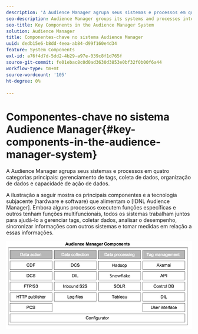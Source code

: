 ```yaml
---
description: 'A Audience Manager agrupa seus sistemas e processos em quatro categorias principais: gerenciamento de tags, coleta de dados, organização de dados e capacidade de ação de dados.'
seo-description: Audience Manager groups its systems and processes into four main categories  tag management, data collection, data organization, and data actionability.
seo-title: Key Components in the Audience Manager System
solution: Audience Manager
title: Componentes-chave no sistema Audience Manager
uuid: dedb15e6-b8dd-4eea-ab84-d99f160e4d34
feature: System Components
exl-id: a76f4d7d-5dd2-4b29-a97e-039c8f1d765f
source-git-commit: fe01ebac8c0d0ad3630d3853e0bf32f0b00f6a44
workflow-type: tm+mt
source-wordcount: '105'
ht-degree: 0%

---
```


# Componentes-chave no sistema Audience Manager{#key-components-in-the-audience-manager-system}

A Audience Manager agrupa seus sistemas e processos em quatro categorias principais: gerenciamento de tags, coleta de dados, organização de dados e capacidade de ação de dados.

<!-- 

c_compstack.xml

 -->

A ilustração a seguir mostra os principais componentes e a tecnologia subjacente (hardware e software) que alimentam o [!DNL Audience Manager]. Embora alguns processos executem funções específicas e outros tenham funções multifuncionais, todos os sistemas trabalham juntos para ajudá-lo a gerenciar tags, coletar dados, analisar o desempenho, sincronizar informações com outros sistemas e tomar medidas em relação a essas informações.

![](assets/components.png)
